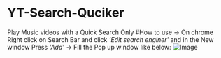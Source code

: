 # YT-Search-Quciker
Play Music videos with a Quick Search Only
#How to use
-> On chrome Right click on Search Bar and click *'Edit search enginer'* and in the New window Press *'Add'*
-> Fill the Pop up window like below:
![Image](http://i.imgur.com/TWOggNx.png  "Instruction")

